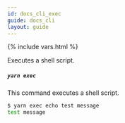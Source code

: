 ```yaml
---
id: docs_cli_exec
guide: docs_cli
layout: guide
---
```


{% include vars.html %}

<p class="lead">Executes a shell script.</p>

##### `yarn exec` <a class="toc" id="toc-yarn-exec" href="#toc-yarn-exec"></a>

This command executes a shell script.

```sh
$ yarn exec echo test message
test message
```
